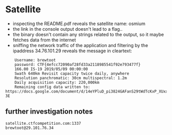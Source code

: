 # Satellite
- inspecting the README.pdf reveals the satellite name:
    osmium
- the link in the console output doesn't lead to a flag..
- the binary doesn't contain any strings related to the output, so it maybe fetches data from the internet
- sniffing the network traffic of the application and filtering by the ipaddress 34.76.101.29 reveals the message in cleartext:
```
    Username: brewtoot
    password: CTF{4efcc72090af28fd33a2118985541f92e793477f}
    166.00 IS-19 2019/05/09 00:00:00
    Swath 640km	Revisit capacity twice daily, anywhere
    Resolution panchromatic: 30cm multispectral: 1.2m
    Daily acquisition capacity: 220,000km
    Remaining config data written to: https://docs.google.com/document/d/14eYPluD_pi3824GAFanS29tWdTcKxP_XUxx7e303-3E
```
## further investigation notes
```
satellite.ctfcompetition.com:1337
brewtoot@29.101.76.34
```
